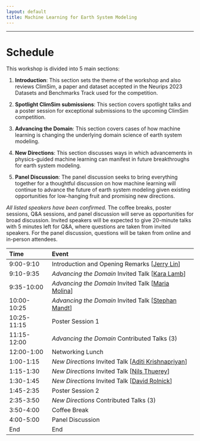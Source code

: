 ```yaml
---
layout: default
title: Machine Learning for Earth System Modeling
---
```

---


# Schedule

This workshop is divided into 5 main sections:

1. **Introduction**: This section sets the theme of the workshop and also reviews ClimSim, a paper and dataset accepted in the Neurips 2023 Datasets and Benchmarks Track used for the competition.

2. **Spotlight ClimSim submissions**: This section covers spotlight talks and a poster session for exceptional submissions to the upcoming ClimSim competition.

3. **Advancing the Domain**: This section covers cases of how machine learning is changing the underlying domain science of earth system modeling.

4. **New Directions**: This section discusses ways in which advancements in physics-guided machine learning can manifest in future breakthroughs for earth system modeling.

5. **Panel Discussion**: The panel discussion seeks to bring everything together for a thoughtful discussion on how machine learning will continue to advance the future of earth system modeling given existing opportunities for low-hanging fruit and promising new directions.

_All listed speakers have been confirmed._ The coffee breaks, poster sessions, Q&A sessions, and panel discussion will serve as opportunities for broad discussion. Invited speakers will be expected to give 20-minute talks with 5 minutes left for Q&A, where questions are taken from invited speakers. For the panel discussion, questions will be taken from online and in-person attendees.


| Time             | Event                                                                                                      |              
|:----------------|:-----------------------------------------------------------------------------------------------------------|
| 9:00-9:10        | Introduction and Opening Remarks [[Jerry Lin](https://www.linkedin.com/in/jerry-lin-3a8801104/)]           |
| 9:10-9:35         | *Advancing the Domain* Invited Talk [[Kara Lamb](https://datascience.columbia.edu/people/kara-lamb/)]  |                               | 
| 9:35-10:00         | *Advancing the Domain* Invited Talk  [[Maria Molina](https://mariajmolina.github.io/)]   |
| 10:00-10:25        | *Advancing the Domain* Invited Talk  [[Stephan Mandt](http://www.stephanmandt.com/)]   |
| 10:25-11:15        | Poster Session 1 |
| 11:15-12:00        | *Advancing the Domain* Contributed Talks (3) |
| 12:00-1:00        | Networking Lunch |
| 1:00-1:15        | *New Directions* Invited Talk [[Aditi Krishnapriyan](https://a1k12.github.io/)] |
| 1:15-1:30        | *New Directions* Invited Talk [[Nils Thuerey](https://ge.in.tum.de/about/n-thuerey/)] |
| 1:30-1:45        | *New Directions* Invited Talk [[David Rolnick](https://davidrolnick.com/)] |
| 1:45-2:35        | Poster Session 2 |          
| 2:35-3:50        | *New Directions* Contributed Talks (3)          |
| 3:50-4:00        | Coffee Break          |
| 4:00-5:00        | Panel Discussion          |
End                                                                                                        | End                           |

